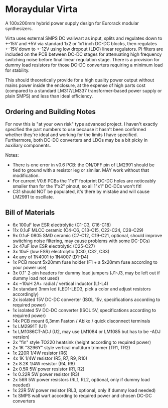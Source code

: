 # Moraydular Virta #

A 100x200mm hybrid power supply design for Eurorack modular synthesizers.

Virta uses external SMPS DC wallwart as input, splits and regulates down to +-15V and +5V via standard 1x2 or 1x1 inch DC-DC blocks, then regulates +-15V down to +-12V using low dropout (LDO) linear regulators. Pi filters are included on the PCB between DC-DC stages for attenuating high frequency switching noise before final linear regulation stage. There is a provision for dummy load resistors for those DC-DC converters requiring a minimum load for stability. 

This should theoretically provide for a high quality power output without mains power inside the enclosure, at the expense of high parts cost (compared to a standard LM317/LM337 transformer-based power supply or plain SMPS) and less than ideal efficiency.

## Ordering and Building Notes ##

For now this is "at your own risk" type advanced project. I haven't exactly specified the part numbers to use because it hasn't been confirmed whether they're ideal and working for the limits I have specified. Furthermore, both DC-DC converters and LDOs may be a bit picky in auxiliary components.

Notes:

 - There is one error in v0.6 PCB: the ON/OFF pin of LM2991 should be tied to ground with a resistor leg or similar. MAY work without that modification.
 - For current V0.6 PCBs the 1"x1" footprint DC-DC holes are noticeably smaller than for the 1"x2" pinout, so all 1"x1" DC-DCs won't fit!
 - C31 should NOT be populated, it's there by mistake and will cause LM2991 to oscillate.

## Bill of Materials ##

 - 6x 100uF low ESR electrolytic (C1-C3, C16-C18)
 - 11x 0.1uF MLCC ceramic (C4-C6, C13-C15, C22-C24, C28-C29)
 - 9x 0.1uF 0805 SMD ceramic (C7-C12, C19-C21, optional, should improve switching noise filtering, may cause problems with some DC-DCs)
 - 3x 47uF low ESR electrolytic (C25-C27)
 - 3x 10uF (low ESR) electrolytic (C30, C32, C33)
 - 4x any of 1N4001 to 1N4007 (D1-D4)
 - 1x PCB mount 5x20mm fuse holder (F1 + a 5x20mm fuse according to your power use)
 - 3x 0.1" 2-pin headers for dummy load jumpers (J1-J3, may be left out if dummy load not used)
 - 4x ~10uH 2A+ radial / vertical inductor (L1-L4)
 - 3x standard 3mm led (LED1-LED3, pick a color and adjust resistors accordingly)
 - 2x isolated 15V DC-DC converter (ISOL 15v, specifications according to required power)
 - 1x isolated 5V DC-DC converter (ISOL 5V, specifications according to required power)
 - 14x PCB mount 6,3mm Faston / Abiko / quick disconnect terminals
 - 1x LM2991T (U1)
 - 1x LM1086CT-ADJ (U2, may use LM1084 or LM1085 but has to be -ADJ version)
 - 2x "fin" style TO220 heatsink (height according to required power)
 - 2x 1K "3296Y" style vertical multiturn trimmer (TR1, TR2)
 - 1x 220R 1/4W resistor (R6)
 - 4x 1K 1/4W resistor (R5, R7, R9, R10)
 - 2x 8.2K 1/4W resistor (R4, R8)
 - 2x 0.5R 5W power resistor (R1, R2)
 - 1x 0.22R 5W power resistor (R3)
 - 2x 56R 5W power resistors (RL1, RL2, optional, only if dummy load needed)
 - 1x 22R 5W power resistor (RL3, optional, only if dummy load needed)
 - 1x SMPS wall wart according to required power and chosen DC-DC converters
